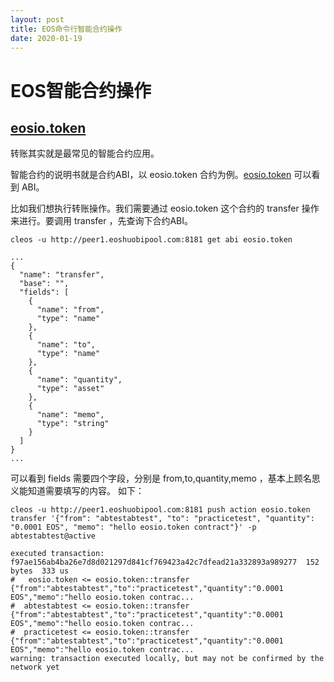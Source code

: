 ```yaml
---
layout: post
title: EOS命令行智能合约操作
date: 2020-01-19
---
```


# EOS智能合约操作

## [eosio.token](https://eospark.com/contract/eosio.token?tab=abi)

转账其实就是最常见的智能合约应用。

智能合约的说明书就是合约ABI，以 eosio.token 合约为例。[eosio.token](https://eospark.com/contract/eosio.token?tab=abi) 可以看到
ABI。

比如我们想执行转账操作。我们需要通过 eosio.token 这个合约的 transfer 操作来进行。要调用 transfer ，先查询下合约ABI。

```
cleos -u http://peer1.eoshuobipool.com:8181 get abi eosio.token

...
{
  "name": "transfer",
  "base": "",
  "fields": [
    {
      "name": "from",
      "type": "name"
    },
    {
      "name": "to",
      "type": "name"
    },
    {
      "name": "quantity",
      "type": "asset"
    },
    {
      "name": "memo",
      "type": "string"
    }
  ]
}
...
```

可以看到 fields 需要四个字段，分别是 from,to,quantity,memo ，基本上顾名思义能知道需要填写的内容。
如下：

```
cleos -u http://peer1.eoshuobipool.com:8181 push action eosio.token transfer '{"from": "abtestabtest", "to": "practicetest", "quantity": "0.0001 EOS", "memo": "hello eosio.token contract"}' -p abtestabtest@active

executed transaction: f97ae156ab4ba26e7d8d021297d841cf769423a42c7dfead21a332893a989277  152 bytes  333 us
#   eosio.token <= eosio.token::transfer        {"from":"abtestabtest","to":"practicetest","quantity":"0.0001 EOS","memo":"hello eosio.token contrac...
#  abtestabtest <= eosio.token::transfer        {"from":"abtestabtest","to":"practicetest","quantity":"0.0001 EOS","memo":"hello eosio.token contrac...
#  practicetest <= eosio.token::transfer        {"from":"abtestabtest","to":"practicetest","quantity":"0.0001 EOS","memo":"hello eosio.token contrac...
warning: transaction executed locally, but may not be confirmed by the network yet
```



